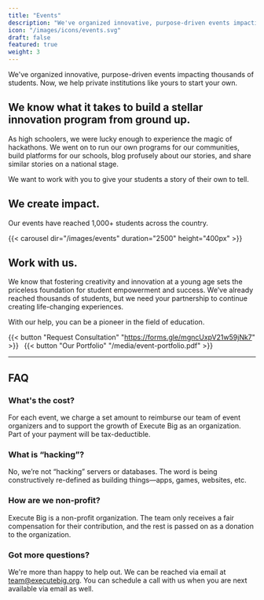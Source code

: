 ```yaml
---
title: "Events"
description: "We've organized innovative, purpose-driven events impacting thousands of students. Now, we help private institutions like yours to start your own."
icon: "/images/icons/events.svg"
draft: false
featured: true
weight: 3
---
```


We've organized innovative, purpose-driven events impacting thousands of students. Now, we help private institutions like yours to start your own.

## We know what it takes to build a stellar innovation program from ground up.

As high schoolers, we were lucky enough to experience the magic of hackathons. We went on to run our own programs for our communities, build platforms for our schools, blog profusely about our stories, and share similar stories on a national stage.

We want to work with you to give your students a story of their own to tell.

## We create impact.

Our events have reached 1,000+ students across the country.

{{< carousel dir="/images/events" duration="2500" height="400px" >}}

## Work with us.

We know that fostering creativity and innovation at a young age sets the priceless foundation for student empowerment and success. We’ve already reached thousands of students, but we need your partnership to continue creating life-changing experiences.

With our help, you can be a pioneer in the field of education.

{{< button "Request Consultation" "https://forms.gle/mgncUxpV21w59jNk7" >}}&ensp;
{{< button "Our Portfolio" "/media/event-portfolio.pdf" >}}

---

## FAQ

### What's the cost?
For each event, we charge a set amount to reimburse our team of event organizers and to support the growth of Execute Big as an organization. Part of your payment will be tax-deductible.

### What is “hacking”?
No, we’re not “hacking” servers or databases. The word is being constructively re-defined as building things—apps, games, websites, etc.

### How are we non-profit?
Execute Big is a non-profit organization. The team only receives a fair compensation for their contribution, and the rest is passed on as a donation to the organization.

### Got more questions?
We're more than happy to help out. We can be reached via email at team@executebig.org. You can schedule a call with us when you are next available via email as well.